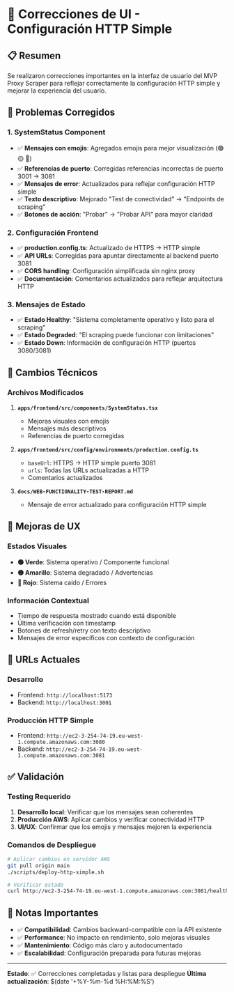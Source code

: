 # 🔧 Correcciones de UI - Configuración HTTP Simple

## 📋 Resumen

Se realizaron correcciones importantes en la interfaz de usuario del MVP Proxy Scraper para reflejar correctamente la configuración HTTP simple y mejorar la experiencia del usuario.

## 🎯 Problemas Corregidos

### 1. **SystemStatus Component** 
- ✅ **Mensajes con emojis**: Agregados emojis para mejor visualización (🟢 🟡 🔴)
- ✅ **Referencias de puerto**: Corregidas referencias incorrectas de puerto 3001 → 3081
- ✅ **Mensajes de error**: Actualizados para reflejar configuración HTTP simple
- ✅ **Texto descriptivo**: Mejorado "Test de conectividad" → "Endpoints de scraping"
- ✅ **Botones de acción**: "Probar" → "Probar API" para mayor claridad

### 2. **Configuración Frontend** 
- ✅ **production.config.ts**: Actualizado de HTTPS → HTTP simple
- ✅ **API URLs**: Corregidas para apuntar directamente al backend puerto 3081
- ✅ **CORS handling**: Configuración simplificada sin nginx proxy
- ✅ **Documentación**: Comentarios actualizados para reflejar arquitectura HTTP

### 3. **Mensajes de Estado**
- ✅ **Estado Healthy**: "Sistema completamente operativo y listo para el scraping"
- ✅ **Estado Degraded**: "El scraping puede funcionar con limitaciones"
- ✅ **Estado Down**: Información de configuración HTTP (puertos 3080/3081)

## 🔧 Cambios Técnicos

### Archivos Modificados

1. **`apps/frontend/src/components/SystemStatus.tsx`**
   - Mejoras visuales con emojis
   - Mensajes más descriptivos
   - Referencias de puerto corregidas

2. **`apps/frontend/src/config/environments/production.config.ts`**
   - `baseUrl`: HTTPS → HTTP simple puerto 3081
   - `urls`: Todas las URLs actualizadas a HTTP
   - Comentarios actualizados

3. **`docs/WEB-FUNCTIONALITY-TEST-REPORT.md`**
   - Mensaje de error actualizado para configuración HTTP simple

## 🎨 Mejoras de UX

### Estados Visuales
- **🟢 Verde**: Sistema operativo / Componente funcional
- **🟡 Amarillo**: Sistema degradado / Advertencias
- **🔴 Rojo**: Sistema caído / Errores

### Información Contextual
- Tiempo de respuesta mostrado cuando está disponible
- Última verificación con timestamp
- Botones de refresh/retry con texto descriptivo
- Mensajes de error específicos con contexto de configuración

## 🔄 URLs Actuales

### Desarrollo
- Frontend: `http://localhost:5173`
- Backend: `http://localhost:3001`

### Producción HTTP Simple
- Frontend: `http://ec2-3-254-74-19.eu-west-1.compute.amazonaws.com:3080`
- Backend: `http://ec2-3-254-74-19.eu-west-1.compute.amazonaws.com:3081`

## ✅ Validación

### Testing Requerido
1. **Desarrollo local**: Verificar que los mensajes sean coherentes
2. **Producción AWS**: Aplicar cambios y verificar conectividad HTTP
3. **UI/UX**: Confirmar que los emojis y mensajes mejoren la experiencia

### Comandos de Despliegue
```bash
# Aplicar cambios en servidor AWS
git pull origin main
./scripts/deploy-http-simple.sh

# Verificar estado
curl http://ec2-3-254-74-19.eu-west-1.compute.amazonaws.com:3081/health
```

## 📝 Notas Importantes

- ✅ **Compatibilidad**: Cambios backward-compatible con la API existente
- ✅ **Performance**: No impacto en rendimiento, solo mejoras visuales
- ✅ **Mantenimiento**: Código más claro y autodocumentado
- ✅ **Escalabilidad**: Configuración preparada para futuras mejoras

---

**Estado**: ✅ Correcciones completadas y listas para despliegue
**Última actualización**: $(date '+%Y-%m-%d %H:%M:%S') 